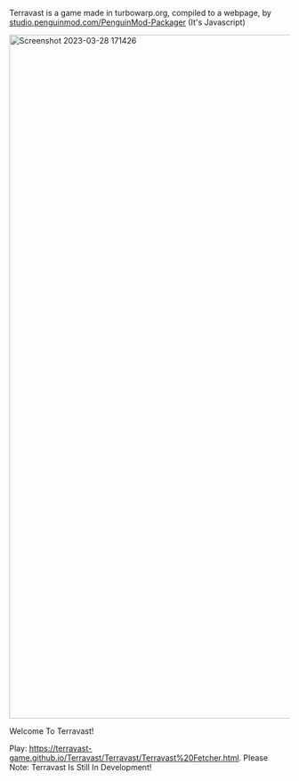 Terravast is a game made in turbowarp.org, compiled to a webpage, by [studio.penguinmod.com/PenguinMod-Packager](https://studio.penguinmod.com/PenguinMod-Packager/) (It's Javascript)

<img width="1230" alt="Screenshot 2023-03-28 171426" src="https://github.com/Terravast-Game/.github/assets/107750535/51fafba0-0d4d-4aee-a3a3-70eecf380855">

Welcome To Terravast!

Play: https://terravast-game.github.io/Terravast/Terravast/Terravast%20Fetcher.html. Please Note: Terravast Is Still In Development!
